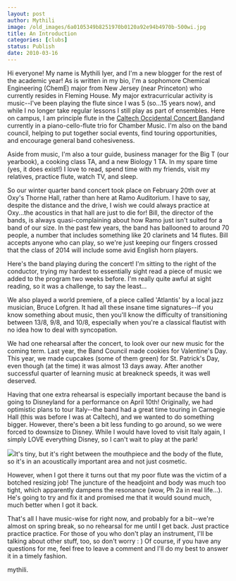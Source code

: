 ```yaml
---
layout: post
author: Mythili
image: /old_images/6a0105349b8251970b0120a92e94b4970b-500wi.jpg
title: An Introduction
categories: [clubs]
status: Publish
date: 2010-03-16
---
```


Hi everyone!
My name is Mythili Iyer, and I'm a new blogger for the rest of the academic year! As is written in my bio, I'm a sophomore Chemical Engineering (ChemE) major from New Jersey (near Princeton) who currently resides in Fleming House. My major extracurricular activity is music--I've been playing the flute since I was 5 (so...15 years now), and while I no longer take regular lessons I still play as part of ensembles. Here on campus, I am principle flute in the [Caltech Occidental Concert Band](https://bands.caltech.edu)and currently in a piano-cello-flute trio for Chamber Music. I'm also on the band council, helping to put together social events, find touring opportunities, and encourage general band cohesiveness.

Aside from music, I'm also a tour guide, business manager for the Big T (our yearbook), a cooking class TA, and a new Biology 1 TA. In my spare time (yes, it does exist!) I love to read, spend time with my friends, visit my relatives, practice flute, watch TV, and sleep.

So our winter quarter band concert took place on February 20th over at Oxy's Thorne Hall, rather than here at Ramo Auditorium. I have to say, despite the distance and the drive, I wish we could always practice at Oxy...the acoustics in that hall are just to die for! Bill, the director of the bands, is always quasi-complaining about how Ramo just isn't suited for a band of our size. In the past few years, the band has ballooned to around 70 people, a number that includes something like 20 clarinets and 14 flutes. Bill accepts anyone who can play, so we're just keeping our fingers crossed that the class of 2014 will include some avid English horn players.

Here's the band playing during the concert! I'm sitting to the right of the conductor, trying my hardest to essentially sight read a piece of music we added to the program two weeks before. I'm really quite awful at sight reading, so it was a challenge, to say the least...

We also played a world premiere, of a piece called 'Atlantis' by a local jazz musician, Bruce Lofgren. It had all these insane time signatures--if you know something about music, then you'll know the difficulty of transitioning between 13/8, 9/8, and 10/8, especially when you're a classical flautist with no idea how to deal with syncopation.

We had one rehearsal after the concert, to look over our new music for the coming term. Last year, the Band Council made cookies for Valentine's Day. This year, we made cupcakes (some of them green) for St. Patrick's Day, even though (at the time) it was almost 13 days away. After another successful quarter of learning music at breakneck speeds, it was well deserved.

Having that one extra rehearsal is especially important because the band is going to Disneyland for a performance on April 10th! Originally, we had optimistic plans to tour Italy--the band had a great time touring in Carnegie Hall (this was before I was at Caltech), and we wanted to do something bigger. However, there's been a bit less funding to go around, so we were forced to downsize to Disney. While I would have loved to visit Italy again, I simply LOVE everything Disney, so I can't wait to play at the park!

![](/old_images/6a0105349b8251970b0120a92ea90e970b-500wi.jpg)It's tiny, but it's right between the mouthpiece and the body of the flute, so it's in an acoustically important area and not just cosmetic.

However, when I got there it turns out that my poor flute was the victim of a botched resizing job! The juncture of the headjoint and body was much too tight, which apparently dampens the resonance (wow, Ph 2a in real life...). He's going to try and fix it and promised me that it would sound much, much better when I got it back.

That's all I have music-wise for right now, and probably for a bit--we're almost on spring break, so no rehearsal for me until I get back. Just practice practice practice. For those of you who don't play an instrument, I'll be talking about other stuff, too, so don't worry : )
Of course, if you have any questions for me, feel free to leave a comment and I'll do my best to answer it in a timely fashion.

mythili.

